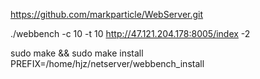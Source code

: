 
https://github.com/markparticle/WebServer.git

./webbench -c 10 -t 10 http://47.121.204.178:8005/index -2



sudo make && sudo make install PREFIX=/home/hjz/netserver/webbench_install
